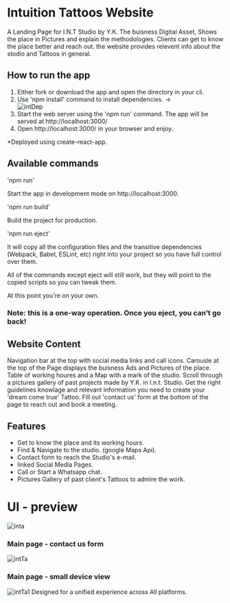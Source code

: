 # Intuition Tattoos Website 
A Landing Page for I.N.T Studio by Y.K.
The buisness Digital Asset, Shows the place in Pictures and explain the methodologies. 
Clients can get to know the place better and reach out.
the website provides relevent info about the stodio and Tattoos in general.

## How to run the app 
1.  Either fork or download the app and open the directory in your cli.
2.  Use 'npm install' command to install dependencies. ->  
![intDep](https://user-images.githubusercontent.com/65711940/145717968-ae7d4a98-f3f4-44f3-bb9b-a3c8bcdda74b.jpeg)
3.  Start the web server using the 'npm run' command.
    The app will be served at http://localhost:3000/
4.  Open http://localhost:3000/ in your browser and enjoy.

*Deployed using create-react-app.
## Available commands
'npm run'

Start the app in development mode on http://localhost:3000.

'npm run build'

Build the project for production.

'npm run eject'

It will copy all the configuration files and the transitive dependencies (Webpack, Babel, ESLint, etc) right into your project so you have full control over them. 

All of the commands except eject will still work, 
but they will point to the copied scripts so you can tweak them.

At this point you’re on your own.
### Note: this is a one-way operation. Once you eject, you can’t go back!

## Website Content
Navigation bar at the top with social media links and call icons.
Carousle at the top of the Page displays the buisness Ads and Pictures of the place.
Table of working houres and a Map with a mark of the studio.
Scroll through a pictures gallery of past projects made by Y.K. in I.n.t. Studio.
Get the right guidelines knowlage and relevant information you need to create your 'dream come true' Tattoo. 
Fill out 'contact us' form at the bottom of the page to reach out and book a meeting.

## Features
- Get to know the place and its working hours.
- Find & Navigate to the studio. (google Maps Api).
- Contact form to reach the Studio's e-mail.
- linked Social Media Pages.
- Call or Start a Whatsapp chat.
- Pictures Gallery of past client's Tattoos to admire the work.

# UI - preview
![inta](https://user-images.githubusercontent.com/65711940/145719520-0475168f-5bf2-42c8-80b2-83a9d5aa6bb1.jpeg)

### Main page - contact us form
![intTa](https://user-images.githubusercontent.com/65711940/145719494-e8cd394d-08bf-4dd2-8b74-b0409fdb7bbd.jpeg)

### Main page - small device view
![intTa1](https://user-images.githubusercontent.com/65711940/145719574-593e5e0f-51ec-4dc2-b692-9e765d3fbd8e.jpeg)
Designed for a unified experience across All platforms.

